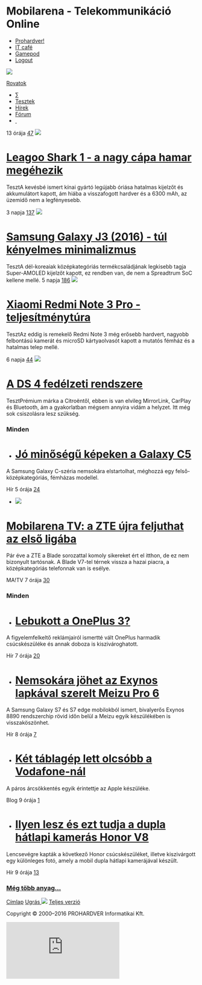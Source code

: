 # Mobilarena - Telekommunikáció Online

* [Prohardver!](http://m.prohardver.hu "Prohardver!")
* [IT café](http://m.itcafe.hu "IT café")
* [Gamepod](http://m.gamepod.hu "Gamepod")
* [Logout](http://m.logout.hu "Logout")

[![](http://m.mobilarena.hu/design/logo.png)](http://m.mobilarena.hu/index.html "Mobilarena")

[Rovatok](http://m.mobilarena.hu/rovatok.html)
* [∑](http://m.mobilarena.hu/fooldal/index.html)
* [Tesztek](http://m.mobilarena.hu/tesztek/index.html)
* [Hírek](http://m.mobilarena.hu/hirek/index.html)
* [Fórum](http://m.mobilarena.hu/forum/index.html)
* [ ](http://m.mobilarena.hu/kereses/keres.php)

13 órája [47](http://m.mobilarena.hu/tema/re_leagoo_shark_1_a_nagy_capa_hamar_megehezik/hsz_1-50.html) [![](http://m.mobilarena.hu/dl/cnt/2016-05/127790i181x136.jpg)](http://m.mobilarena.hu/teszt/leagoo_shark_1_teszt/bevezeto_tartozekok.html)

# [Leagoo Shark 1 - a nagy cápa hamar megéhezik](http://m.mobilarena.hu/teszt/leagoo_shark_1_teszt/bevezeto_tartozekok.html)

TesztA kevésbé ismert kínai gyártó legújabb óriása hatalmas kijelzőt és akkumulátort kapott, ám hiába a visszafogott hardver és a 6300 mAh, az üzemidő nem a legfényesebb.

3 napja [137](http://m.mobilarena.hu/tema/re_samsung_galaxy_j3_2016_tul_kenyelmes_minimalizm/hsz_1-50.html) [![](http://m.mobilarena.hu/dl/cnt/2016-05/127795i181x136.jpg)](http://m.mobilarena.hu/teszt/samsung_galaxy_j3_2016_teszt/bevezeto_tartozekok.html)

# [Samsung Galaxy J3 (2016) - túl kényelmes minimalizmus](http://m.mobilarena.hu/teszt/samsung_galaxy_j3_2016_teszt/bevezeto_tartozekok.html)

TesztA dél-koreaiak középkategóriás termékcsaládjának legkisebb tagja Super-AMOLED kijelzőt kapott, ez rendben van, de nem a Spreadtrum SoC kellene mellé.
5 napja [186](http://m.mobilarena.hu/tema/re_xiaomi_redmi_note_3_pro_teljesitmenytura/hsz_1-50.html) [![](http://m.mobilarena.hu/dl/cnt/2016-05/127827i181x136.jpg)](http://m.mobilarena.hu/teszt/xiaomi_redmi_note_3_pro_teszt/bevezeto.html)

# [Xiaomi Redmi Note 3 Pro - teljesítménytúra](http://m.mobilarena.hu/teszt/xiaomi_redmi_note_3_pro_teszt/bevezeto.html)

TesztAz eddig is remekelő Redmi Note 3 még erősebb hardvert, nagyobb felbontású kamerát és microSD kártyaolvasót kapott a mutatós fémház és a hatalmas telep mellé.

6 napja [44](http://m.mobilarena.hu/tema/re_a_ds_4_fedelzeti_rendszere/hsz_1-50.html) [![](http://m.mobilarena.hu/dl/cnt/2016-05/127824i181x136.jpg)](http://m.mobilarena.hu/teszt/a_ds_4_fedelzeti_rendszere/bevezeto.html)

# [A DS 4 fedélzeti rendszere](http://m.mobilarena.hu/teszt/a_ds_4_fedelzeti_rendszere/bevezeto.html)

TesztPrémium márka a Citroëntől, ebben is van elvileg MirrorLink, CarPlay és Bluetooth, ám a gyakorlatban mégsem annyira vidám a helyzet. Itt még sok csiszolásra lesz szükség.

### Minden

* # [Jó minőségű képeken a Galaxy C5](http://m.mobilarena.hu/hir/jo_minosegu_kepeken_a_galaxy_c5.html)

A Samsung Galaxy C-széria nemsokára elstartolhat, méghozzá egy felső-középkategóriás, fémházas modellel.

Hír 5 órája [24](http://m.mobilarena.hu/tema/re_jo_minosegu_kepeken_a_galaxy_c5/hsz_1-50.html)
* ![](http://m.mobilarena.hu/dl/cnt/2016-05/128010i60x45.jpg)

# [Mobilarena TV: a ZTE újra feljuthat az első ligába](http://m.mobilarena.hu/hir/mobilarena_tv_a_zte_ujra_feljuthat_az_elso_ligaba.html)

Pár éve a ZTE a Blade sorozattal komoly sikereket ért el itthon, de ez nem bizonyult tartósnak. A Blade V7-tel térnek vissza a hazai piacra, a középkategóriás telefonnak van is esélye.

MA!TV 7 órája [30](http://m.mobilarena.hu/tema/re_mobilarena_tv_a_zte_ujra_feljuthat_az_elso_liga/hsz_1-50.html)
### Minden

* # [Lebukott a OnePlus 3?](http://m.mobilarena.hu/hir/lebukott_a_oneplus_3.html)

A figyelemfelkeltő reklámjairól ismertté vált OnePlus harmadik csúcskészüléke és annak doboza is kiszivároghatott.

Hír 7 órája [20](http://m.mobilarena.hu/tema/re_lebukott_a_oneplus_3/hsz_1-50.html)
* # [Nemsokára jöhet az Exynos lapkával szerelt Meizu Pro 6](http://m.mobilarena.hu/hir/erkezik_az_exynos_8890_lapkaval_szerelt_meizu.html)

A Samsung Galaxy S7 és S7 edge mobilokból ismert, bivalyerős Exynos 8890 rendszerchip rövid időn belül a Meizu egyik készülékében is visszaköszönhet.

Hír 8 órája [7](http://m.mobilarena.hu/tema/re_nemsokara_johet_az_exynos_lapkaval_szerelt_meiz/hsz_1-50.html)
* # [Két táblagép lett olcsóbb a Vodafone-nál](http://m.mobilarena.hu/hir/ket_tablagep_lett_olcsobb_a_vodafone-nal.html)

A páros árcsökkentés egyik érintettje az Apple készüléke.

Blog 9 órája [1](http://m.mobilarena.hu/tema/re_ket_tablagep_lett_olcsobb_a_vodafone-nal/hsz_1-50.html)
* # [Ilyen lesz és ezt tudja a dupla hátlapi kamerás Honor V8](http://m.mobilarena.hu/hir/ilyen_lesz_es_ezt_tudja_a_dupla_hatlapi_kameras_ho.html)

Lencsevégre kapták a következő Honor csúcskészüléket, illetve kiszivárgott egy különleges fotó, amely a mobil dupla hátlapi kamerájával készült.

Hír 9 órája [13](http://m.mobilarena.hu/tema/re_ilyen_lesz_es_ezt_tudja_a_dupla_hatlapi_kameras/hsz_1-50.html)

### [Még több anyag...](http://m.mobilarena.hu/index.html)
[Címlap](http://m.mobilarena.hu/index.html) [Ugrás ![](http://m.mobilarena.hu/design/button-up.png)](http://m.mobilarena.hu/index.html#) [Teljes verzió](http://mobilarena.hu/index.html)

Copyright © 2000–2016 PROHARDVER Informatikai Kft.

![](http://m.mobilarena.hu/ga.php?utmac=MO-26433777-3&utmn=858245251&utmr=-&utmp=%2Findex.html&guid=ON)